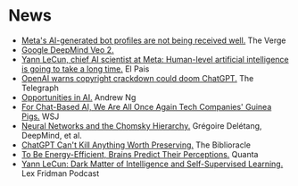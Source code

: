 # News

- [Meta's AI-generated bot profiles are not being received well.](https://www.theverge.com/2025/1/3/24334946/meta-ai-profiles-instagram-facebook-bots) The Verge
- [Google DeepMind Veo 2.](https://deepmind.google/technologies/veo/veo-2/)
- [Yann LeCun, chief AI scientist at Meta: Human-level artificial intelligence is going to take a long time.](https://english.elpais.com/technology/2024-01-19/yann-lecun-chief-ai-scientist-at-meta-human-level-artificial-intelligence-is-going-to-take-a-long-time.html) El Pais
- [OpenAI warns copyright crackdown could doom ChatGPT.](https://www.telegraph.co.uk/business/2024/01/07/openai-warns-copyright-crackdown-could-doom-chatgpt/) The Telegraph
- [Opportunities in AI.](https://www.youtube.com/watch?v=5p248yoa3oE) Andrew Ng
- [For Chat-Based AI, We Are All Once Again Tech Companies' Guinea Pigs.](https://www.wsj.com/articles/chat-gpt-open-ai-we-are-tech-guinea-pigs-647d827b) WSJ
- [Neural Networks and the Chomsky Hierarchy.](https://arxiv.org/pdf/2207.02098.pdf) Grégoire Delétang, DeepMind, et al.
- [ChatGPT Can't Kill Anything Worth Preserving.](https://biblioracle.substack.com/p/chatgpt-cant-kill-anything-worth) The Biblioracle
- [To Be Energy-Efficient, Brains Predict Their Perceptions.](https://www.quantamagazine.org/to-be-energy-efficient-brains-predict-their-perceptions-20211115/) Quanta
- [Yann LeCun: Dark Matter of Intelligence and Self-Supervised Learning.](https://www.youtube.com/watch?v=SGzMElJ11Cc) Lex Fridman Podcast
